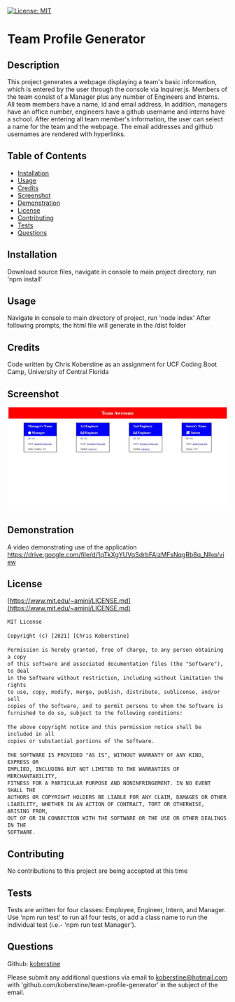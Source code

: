 [![License: MIT](https://img.shields.io/badge/License-MIT-yellow.svg)](https://opensource.org/licenses/MIT)

# Team Profile Generator

## Description

This project generates a webpage displaying a team's basic information, which is entered by the user through the console via Inquirer.js. Members of the team consist of a Manager plus any number of Engineers and Interns. All team members have a name, id and email address. In addition, managers have an office number, engineers have a github username and interns have a school. After entering all team member's information, the user can select a name for the team and the webpage. The email addresses and github usernames are rendered with hyperlinks.

## Table of Contents

- [Installation](#installation)
- [Usage](#usage)
- [Credits](#credits)
- [Screenshot](#screenshot)
- [Demonstration](#demonstration)
- [License](#license)
- [Contributing](#contributing)
- [Tests](#tests)
- [Questions](#questions)

## Installation

Download source files, navigate in console to main project directory, run 'npm install'

## Usage

Navigate in console to main directory of project, run 'node index'
After following prompts, the html file will generate in the /dist folder

## Credits

Code written by Chris Koberstine as an assignment for UCF Coding Boot Camp, University of Central Florida

## Screenshot

![](https://github.com/koberstine/team-profile-generator/blob/main/dist/images/screenshot.jpg)

## Demonstration

A video demonstrating use of the application
https://drive.google.com/file/d/1qTkXgYUVqSdrbFAizMFsNqgRb8q_NIkq/view

## License

[https://www.mit.edu/~amini/LICENSE.md](https://www.mit.edu/~amini/LICENSE.md)

    MIT License

    Copyright (c) [2021] [Chris Koberstine]

    Permission is hereby granted, free of charge, to any person obtaining a copy
    of this software and associated documentation files (the "Software"), to deal
    in the Software without restriction, including without limitation the rights
    to use, copy, modify, merge, publish, distribute, sublicense, and/or sell
    copies of the Software, and to permit persons to whom the Software is
    furnished to do so, subject to the following conditions:

    The above copyright notice and this permission notice shall be included in all
    copies or substantial portions of the Software.

    THE SOFTWARE IS PROVIDED "AS IS", WITHOUT WARRANTY OF ANY KIND, EXPRESS OR
    IMPLIED, INCLUDING BUT NOT LIMITED TO THE WARRANTIES OF MERCHANTABILITY,
    FITNESS FOR A PARTICULAR PURPOSE AND NONINFRINGEMENT. IN NO EVENT SHALL THE
    AUTHORS OR COPYRIGHT HOLDERS BE LIABLE FOR ANY CLAIM, DAMAGES OR OTHER
    LIABILITY, WHETHER IN AN ACTION OF CONTRACT, TORT OR OTHERWISE, ARISING FROM,
    OUT OF OR IN CONNECTION WITH THE SOFTWARE OR THE USE OR OTHER DEALINGS IN THE
    SOFTWARE.

## Contributing

No contributions to this project are being accepted at this time

## Tests

Tests are written for four classes: Employee, Engineer, Intern, and Manager. Use 'npm run test' to run all four tests, or add a class name to run the individual test (i.e.- 'npm run test Manager').

## Questions

Github: [koberstine](https://github.com/koberstine/)

Please submit any additional questions via email to <koberstine@hotmail.com> with 'github.com/koberstine/team-profile-generator' in the subject of the email.
